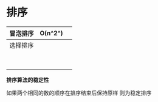 # 排序

| 冒泡排序 | O(n^2^) |      |
| -------- | ------- | ---- |
| 选择排序  |         |      |
|          |         |      |
|          |         |      |
|          |         |      |
|          |         |      |
|          |         |      |
|          |         |      |
|          |         |      |
|          |         |      |

**排序算法的稳定性**

如果两个相同的数的顺序在排序结束后保持原样 则为稳定排序




